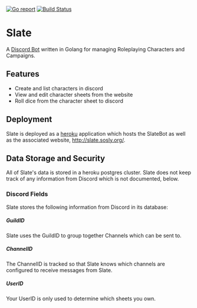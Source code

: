 [![Go report](http://goreportcard.com/badge/kkragenbrink/slate)](http://goreportcard.com/report/kkragenbrink/slate) 
[![Build Status](https://travis-ci.com/kkragenbrink/slate.svg?branch=master)](https://travis-ci.com/kkragenbrink/slate)

# Slate
A [Discord Bot](http://www.discordapp.com/) written in Golang for managing Roleplaying Characters and Campaigns.

## Features
- Create and list characters in discord
- View and edit character sheets from the website
- Roll dice from the character sheet to discord


## Deployment
Slate is deployed as a [heroku](http://www.heroku.com) application which hosts the SlateBot as well as the associated 
website, http://slate.sosly.org/.

## Data Storage and Security
All of Slate's data is stored in a heroku postgres cluster. Slate does not keep track of any information from Discord 
which is not documented, below.

### Discord Fields
Slate stores the following information from Discord in its database:

##### GuildID
Slate uses the GuildID to group together Channels which can be sent to. 

##### ChannelID
The ChannelID is tracked so that Slate knows which channels are configured to receive messages from Slate.

##### UserID
Your UserID is only used to determine which sheets you own.

